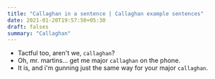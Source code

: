 ```yaml
---
title: "Callaghan in a sentence | Callaghan example sentences"
date: 2021-01-20T19:57:50+05:30
draft: falses
summary: "Callaghan"
---
```

- Tactful too, aren't we, `callaghan`?
- Oh, mr. martins... get me major `callaghan` on the phone.
- It is, and i'm gunning just the same way for your major `callaghan`.
                 

